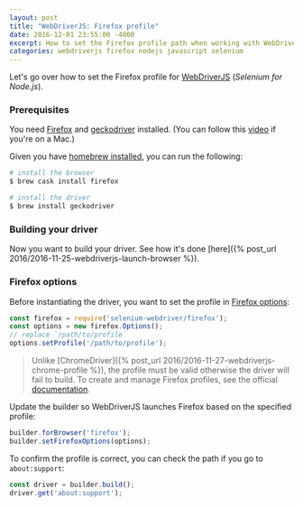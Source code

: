 ```yaml
---
layout: post
title: "WebDriverJS: Firefox profile"
date: 2016-12-01 23:55:00 -4000
excerpt: How to set the Firefox profile path when working with WebDriverJS (Selenium for Node.js).
categories: webdriverjs firefox nodejs javascript selenium
---
```


Let's go over how to set the Firefox profile for [WebDriverJS](https://github.com/SeleniumHQ/selenium/wiki/WebDriverJs) (_Selenium for Node.js_).

### Prerequisites

You need [Firefox](https://www.youtube.com/watch?v=UYOcXBF4ESs) and [geckodriver](https://github.com/mozilla/geckodriver/releases) installed. (You can follow this [video](https://www.youtube.com/watch?v=5lWOV0rnYRo) if you're on a Mac.)

Given you have [homebrew installed](https://www.youtube.com/watch?v=44FhlEiMEpU), you can run the following:
```sh
# install the browser
$ brew cask install firefox

# install the driver
$ brew install geckodriver
```

### Building your driver

Now you want to build your driver. See how it's done [here]({% post_url 2016/2016-11-25-webdriverjs-launch-browser %}).

### Firefox options

Before instantiating the driver, you want to set the profile in [Firefox options](https://seleniumhq.github.io/selenium/docs/api/javascript/module/selenium-webdriver/firefox_exports_Options.html):
```js
const firefox = require('selenium-webdriver/firefox');
const options = new firefox.Options();
// replace `/path/to/profile`
options.setProfile('/path/to/profile');
```

> Unlike [ChromeDriver]({% post_url 2016/2016-11-27-webdriverjs-chrome-profile %}), the profile must be valid otherwise the driver will fail to build. To create and manage Firefox profiles, see the official [documentation](https://support.mozilla.org/kb/profile-manager-create-and-remove-firefox-profiles).

Update the builder so WebDriverJS launches Firefox based on the specified profile:
```js
builder.forBrowser('firefox');
builder.setFirefoxOptions(options);
```

To confirm the profile is correct, you can check the path if you go to `about:support`:
```js
const driver = builder.build();
driver.get('about:support');
```
